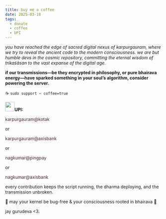 ```yaml
---
title: buy me a coffee 
date: 2025-03-18
tags:
  - donate
  - coffee
  - UPI
---
```


*you have reached the edge of sacred digital nexus of karpurgauram, where we try to reveal the ancient code to the modern consciousness. we are but humble devs in the cosmic repository, committing the eternal wisdom of trikaśāsan to the vast expanse of the digital age.*

**if our transmissions—be they encrypted in philosophy, or pure bhairava energy—have sparked something in your soul’s algorithm, consider powering the server.**

<span class="center-text">☕ `sudo support – coffee=true`</span>

<div class="center-header mantra_div mantra_devnagri"><img src="/metadata/images/upi.webp" height="30px"><strong>UPI:</strong> <p style="color: #442626;">karpurgauram@kotak</p> or <p style="color: #442626;">karpurgauram@axisbank</p> or <p style="color: #442626;">nagkumar@pingpay</p> or <p style="color: #442626;">nagkumar@axisbank</p></div>

every contribution keeps the script running, the dharma deploying, and the transmission unbroken.

🌺 may your kernel be bug-free & your consciousness rooted in bhairava 🌺

jay gurudeva <3.
